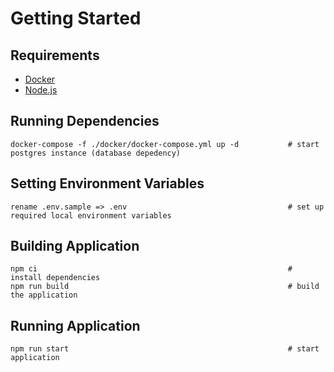 # Getting Started

## Requirements

- [Docker](https://www.docker.com/)
- [Node.js](https://nodejs.org/en)

## Running Dependencies

```
docker-compose -f ./docker/docker-compose.yml up -d           # start postgres instance (database depedency)
```

## Setting Environment Variables

```
rename .env.sample => .env                                    # set up required local environment variables
```

## Building Application

```
npm ci                                                        # install dependencies
npm run build                                                 # build the application
```

## Running Application

```
npm run start                                                 # start application
```
